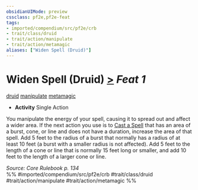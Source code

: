 ```yaml
---
obsidianUIMode: preview
cssclass: pf2e,pf2e-feat
tags:
- imported/compendium/src/pf2e/crb
- trait/class/druid
- trait/action/manipulate
- trait/action/metamagic
aliases: ["Widen Spell (Druid)"]
---
```

# Widen Spell (Druid)  [>](chapter-9-playing-the-game.md#Actions "Single Action") *Feat 1*  
[druid](rules/traits/druid.md)  [manipulate](manipulate.md)  [metamagic](metamagic.md)  

- **Activity** Single Action

You manipulate the energy of your spell, causing it to spread out and affect a wider area. If the next action you use is to [Cast a Spell](cast-a-spell.md) that has an area of a burst, cone, or line and does not have a duration, increase the area of that spell. Add 5 feet to the radius of a burst that normally has a radius of at least 10 feet (a burst with a smaller radius is not affected). Add 5 feet to the length of a cone or line that is normally 15 feet long or smaller, and add 10 feet to the length of a larger cone or line.

*Source: Core Rulebook p. 134*  
%% #imported/compendium/src/pf2e/crb #trait/class/druid #trait/action/manipulate #trait/action/metamagic %%
